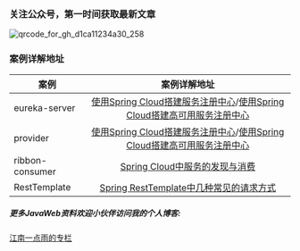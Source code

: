 ### 关注公众号，第一时间获取最新文章
![qrcode_for_gh_d1ca11234a30_258](https://cloud.githubusercontent.com/assets/6023444/23211124/6d97cca2-f93b-11e6-9438-57ef23454f18.jpg)
### 案例详解地址
|案例|案例详解地址|
|-------------|:-------------:|
|eureka-server|[使用Spring Cloud搭建服务注册中心](http://blog.csdn.net/u012702547/article/details/77803564)/[使用Spring Cloud搭建高可用服务注册中心](http://blog.csdn.net/u012702547/article/details/77823434)|
|provider|[使用Spring Cloud搭建服务注册中心](http://blog.csdn.net/u012702547/article/details/77803564)/[使用Spring Cloud搭建高可用服务注册中心](http://blog.csdn.net/u012702547/article/details/77823434)|
|ribbon-consumer|[Spring Cloud中服务的发现与消费](http://blog.csdn.net/u012702547/article/details/77862836)|
|RestTemplate|[Spring RestTemplate中几种常见的请求方式](http://blog.csdn.net/u012702547/article/details/77917939)|


##### 更多JavaWeb资料欢迎小伙伴访问我的个人博客:

[江南一点雨的专栏](http://blog.csdn.net/u012702547)